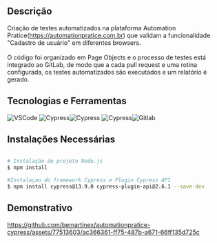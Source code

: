 ## Descrição
Criação de testes automatizados na plataforma Automation Pratice(https://automationpratice.com.br) que validam a funcionalidade "Cadastro de usuário" em diferentes browsers. <br><br> 
O código foi organizado em Page Objects e o processo de testes está integrado ao GitLab, de modo que a cada pull request e uma rotina configurada, os testes automatizados são executados e um relatório é gerado.



## Tecnologias e Ferramentas

<img alt="VSCode" src="https://img.shields.io/badge/Visual_Studio_Code-0078D4?style=for-the-badge&logo=visual%20studio%20code&logoColor=white" />  <img alt="Cypress" src="https://img.shields.io/badge/Cypress-17202C.svg?style=for-the-badge&logo=Cypress&logoColor=white" /><img alt="Cypress" src="https://img.shields.io/badge/Node.js-43853D?style=for-the-badge&logo=node.js&logoColor=white" />  <img alt="Cypress" src="https://img.shields.io/badge/JavaScript-F7DF1E?style=for-the-badge&logo=javascript&logoColor=black" /><img alt="Gitlab" src ="https://img.shields.io/badge/GitLab-330F63?style=for-the-badge&logo=gitlab&logoColor=white/"> 

## Instalações Necessárias
```bash

# Instalação de projeto Node.js
$ npm install

#Instalaçao do framework Cypress e Plugin Cypress API
$ npm install cypress@13.9.0 cypress-plugin-api@2.6.1 --save-dev

```

## Demonstrativo
https://github.com/bemartinex/automationpratice-cypress/assets/77513603/ac366361-ff75-487b-a671-66ff135d725c

